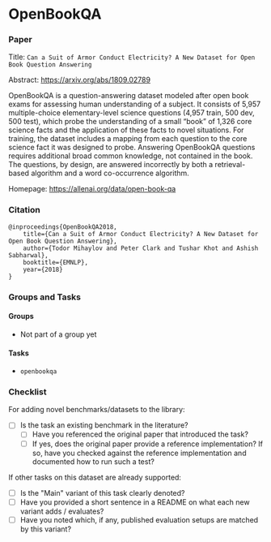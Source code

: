 # OpenBookQA

### Paper

Title: `Can a Suit of Armor Conduct Electricity? A New Dataset for Open Book Question Answering`

Abstract: https://arxiv.org/abs/1809.02789

OpenBookQA is a question-answering dataset modeled after open book exams for
assessing human understanding of a subject. It consists of 5,957 multiple-choice
elementary-level science questions (4,957 train, 500 dev, 500 test), which probe
the understanding of a small “book” of 1,326 core science facts and the application
of these facts to novel situations. For training, the dataset includes a mapping
from each question to the core science fact it was designed to probe. Answering
OpenBookQA questions requires additional broad common knowledge, not contained
in the book. The questions, by design, are answered incorrectly by both a retrieval-
based algorithm and a word co-occurrence algorithm.

Homepage: https://allenai.org/data/open-book-qa

### Citation

```
@inproceedings{OpenBookQA2018,
    title={Can a Suit of Armor Conduct Electricity? A New Dataset for Open Book Question Answering},
    author={Todor Mihaylov and Peter Clark and Tushar Khot and Ashish Sabharwal},
    booktitle={EMNLP},
    year={2018}
}
```

### Groups and Tasks

#### Groups

* Not part of a group yet

#### Tasks

* `openbookqa`

### Checklist

For adding novel benchmarks/datasets to the library:

* [ ] Is the task an existing benchmark in the literature?
    * [ ] Have you referenced the original paper that introduced the task?
    * [ ] If yes, does the original paper provide a reference implementation? If so, have you checked against the reference implementation and documented how to run such a test?

If other tasks on this dataset are already supported:

* [ ] Is the "Main" variant of this task clearly denoted?
* [ ] Have you provided a short sentence in a README on what each new variant adds / evaluates?
* [ ] Have you noted which, if any, published evaluation setups are matched by this variant?
